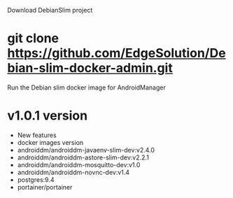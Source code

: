 Download DebianSlim project

# git clone https://github.com/EdgeSolution/Debian-slim-docker-admin.git

Run the Debian slim docker image for AndroidManager


# v1.0.1 version
 - New features
 - docker images version
  - androiddm/androiddm-javaenv-slim-dev:v2.4.0 
  - androiddm/androiddm-astore-slim-dev:v2.2.1
  - androiddm/androiddm-mosquitto-dev:v1.0
  - androiddm/androiddm-novnc-dev:v1.4
  - postgres:9.4
  - portainer/portainer
